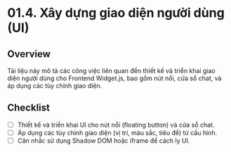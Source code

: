 # 01.4. Xây dựng giao diện người dùng (UI)

## Overview

Tài liệu này mô tả các công việc liên quan đến thiết kế và triển khai giao diện người dùng cho Frontend Widget.js, bao gồm nút nổi, cửa sổ chat, và áp dụng các tùy chỉnh giao diện.

## Checklist

- [ ] Thiết kế và triển khai UI cho nút nổi (floating button) và cửa sổ chat.
- [ ] Áp dụng các tùy chỉnh giao diện (vị trí, màu sắc, tiêu đề) từ cấu hình.
- [ ] Cân nhắc sử dụng Shadow DOM hoặc iframe để cách ly UI.
